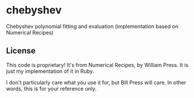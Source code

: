 # chebyshev
Chebyshev polynomial fitting and evaluation (implementation based on Numerical Recipes)

## License

This code is proprietary! It's from Numerical Recipes, by William Press. It is just my implementation of it in Ruby.

I don't particularly care what you use it for, but Bill Press will care. In other words, this is for your reference only.
